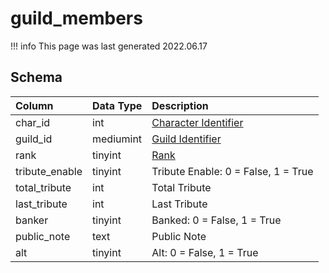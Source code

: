 # guild_members

!!! info
	This page was last generated 2022.06.17

## Schema

| Column | Data Type | Description |
| :--- | :--- | :--- |
| char_id | int | [Character Identifier](../../schema/characters/character_data.md) |
| guild_id | mediumint | [Guild Identifier](guilds.md) |
| rank | tinyint | [Rank](../../../../server/player/guild-ranks) |
| tribute_enable | tinyint | Tribute Enable: 0 = False, 1 = True |
| total_tribute | int | Total Tribute |
| last_tribute | int | Last Tribute |
| banker | tinyint | Banked: 0 = False, 1 = True |
| public_note | text | Public Note |
| alt | tinyint | Alt: 0 = False, 1 = True |

